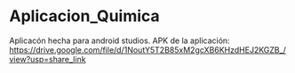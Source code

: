 # Aplicacion_Quimica
Aplicacón hecha para android studios.
APK de la aplicación: https://drive.google.com/file/d/1NoutY5T2B85xM2gcXB6KHzdHEJ2KGZB_/view?usp=share_link
